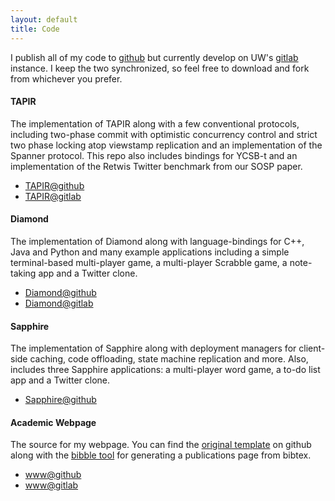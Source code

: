 ```yaml
---
layout: default
title: Code
---
```


I publish all of my code to [github](https://github.com/iyzhang) but
currently develop on UW's
[gitlab](https://gitlab.cs.washington.edu/u/iyzhang) instance. I keep
the two synchronized, so feel free to download and fork from whichever
you prefer.

#### TAPIR
The implementation of TAPIR along with a few conventional protocols,
including two-phase commit with optimistic concurrency control and
strict two phase locking atop viewstamp replication and an
implementation of the Spanner protocol.  This repo also includes
bindings for YCSB-t and an implementation of the Retwis Twitter
benchmark from our SOSP paper.

* [TAPIR@github](https://github.com/UWSysLab/tapir)
* [TAPIR@gitlab](https://github.com/UWSysLab/tapir)

#### Diamond

The implementation of Diamond along with language-bindings for C++,
Java and Python and many example applications including a simple
terminal-based multi-player game, a multi-player Scrabble game, a
note-taking app and a Twitter clone.

* [Diamond@github](https://github.com/UWSysLab/diamond)
* [Diamond@gitlab](https://gitlab.cs.washington.edu/syslab/diamond-src)

#### Sapphire

The implementation of Sapphire along with deployment managers for
client-side caching, code offloading, state machine replication and
more. Also, includes three Sapphire applications: a multi-player word
game, a to-do list app and a Twitter clone.

* [Sapphire@github](https://github.com/UWSysLab/Sapphire)

#### Academic Webpage

The source for my webpage. You can find the
[original template](https://github.com/uwsampa/research-group-web) on
github along with the [bibble tool](https://github.com/sampsyo/bibble)
for generating a publications page from bibtex.

* [www@github](https://github.com/iyzhang/www)
* [www@gitlab](https://gitlab.cs.washington.edu/iyzhang/www)
